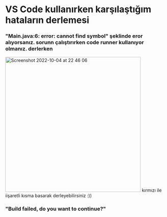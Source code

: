 # VS Code kullanırken karşılaştığım hataların derlemesi 

### "Main.java:6: error: cannot find symbol" şeklinde eror alıyorsanız. sorunn çalıştırırken code runner kullanıyor olmanız. derlerken


<img width="425" alt="Screenshot 2022-10-04 at 22 46 06" src="https://user-images.githubusercontent.com/92854954/193912035-919b0360-c4ff-4764-979a-1849ab6f07ca.png">
kırmızı ile iişaretli kısma basarak derleyebilirsiniz :))


### "Build failed, do you want to continue?"
